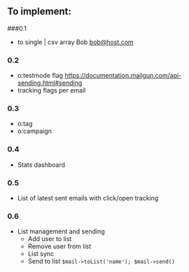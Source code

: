 ## To implement:

###0.1
- to single | csv array Bob <bob@host.com>

### 0.2
- o:testmode flag https://documentation.mailgun.com/api-sending.html#sending
- tracking flags per email

### 0.3
- o:tag
- o:campaign

### 0.4
- Stats dashboard

### 0.5
- List of latest sent emails with click/open tracking

### 0.6
- List management and sending
    - Add user to list
    - Remove user from list
    - List sync
    - Send to list `$mail->toList('name'); $mail->send()`
